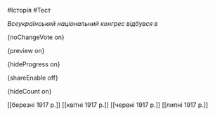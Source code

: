 #Історія #Тест

*Всеукраїнський національний конгрес відбувся в*

{noChangeVote on}

{preview on}

{hideProgress on}

{shareEnable off}

{hideCount on}

[[березні 1917 р.]]
[[квітні 1917 р.]]
[[червні 1917 р.]]
[[липні 1917 р.]]
